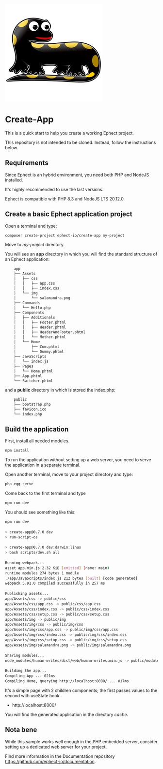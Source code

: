 ![Ephect](app/Assets/img/salamandra.png)

# Create-App

This is a quick start to help you create a working Ephect project.

This repository is not intended to be cloned. Instead, follow the instructions below.

## Requirements

Since Ephect is an hybrid environment, you need both PHP and NodeJS installed.

It's highly recommended to use the last versions. 

Ephect is compatible with PHP 8.3 and NodeJS LTS 20.12.0.

## Create a basic Ephect application project

Open a terminal and type:

```bash
composer create-project ephect-io/create-app my-project
```
Move to *my-project* directory.

You will see an **app** directory in which you will find the standard structure of an Ephect application:

```
    app
    ├── Assets
    │   ├── css
    │   │   ├── app.css
    │   │   ├── index.css
    │   └── img
    │       └── salamandra.png
    ├── Commands
    │   └── Hello.php
    ├── Components
    │   ├── Additionals
    │   │   ├── Footer.phtml
    │   │   ├── Header.phtml
    │   │   ├── HeaderAndFooter.phtml
    │   │   └── Mother.phtml
    │   └── Home
    │       ├── Com.phtml
    │       └── Dummy.phtml
    ├── JavaScripts
    │   └── index.js
    ├── Pages
    │   └── Home.phtml
    ├── App.phtml
    └── Switcher.phtml
```

and a **public** directory in which is stored the index.php:

```
    public
    ├── bootstrap.php
    ├── favicon.ico
    └── index.php
```

## Build the application

First, install all needed modules.

```bash
npm install
```

To run the application without setting up a web server, you need to serve the application in a separate terminal. 

Open another terminal, move to your project directory and type:

```bash
php egg serve
```

Come back to the first terminal and type
```bash
npm run dev
```

 You should see something like this:

```bash
npm run dev

> create-app@0.7.0 dev
> run-script-os

> create-app@0.7.0 dev:darwin:linux
> bash scripts/dev.sh all

Running webpack...
asset app.min.js 2.32 KiB [emitted] (name: main)
runtime modules 274 bytes 1 module
./app/JavaScripts/index.js 212 bytes [built] [code generated]
webpack 5.91.0 compiled successfully in 257 ms

Publishing assets...
app/Assets/css -> public/css
app/Assets/css/app.css -> public/css/app.css
app/Assets/css/index.css -> public/css/index.css
app/Assets/css/setup.css -> public/css/setup.css
app/Assets/img -> public/img
app/Assets/img/css -> public/img/css
app/Assets/img/css/app.css -> public/img/css/app.css
app/Assets/img/css/index.css -> public/img/css/index.css
app/Assets/img/css/setup.css -> public/img/css/setup.css
app/Assets/img/salamandra.png -> public/img/salamandra.png

Sharing modules...
node_modules/human-writes/dist/web/human-writes.min.js -> public/modules/human-writes.min.js

Building the app...
Compiling App ... 021ms
Compiling Home, querying http://localhost:8000/ ... 017ms
```

It's a simple page with 2 children components; the first passes values to the second with useState hook.
- http://localhost:8000/

You will find the generated application in the directory *cache*.

## Nota bene

While this sample works well enough in the PHP embedded server, consider setting up a dedicated web server for your project.

Find more information in the Documentation repository https://github.com/ephect-io/documentation.

